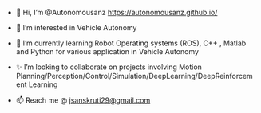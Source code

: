 - 👋 Hi, I’m @Autonomousanz https://autonomousanz.github.io/

- 👀 I’m interested in Vehicle Autonomy

- 🌱 I’m currently learning Robot Operating systems (ROS), C++ , Matlab and Python for various application in Vehicle Autonomy

- ✨  I’m looking to collaborate on projects involving  Motion Planning/Perception/Control/Simulation/DeepLearning/DeepReinforcement Learning

- 📫 Reach me @ jsanskruti29@gmail.com

<!---
Autonomousanz/Autonomousanz is a ✨ special ✨ repository because its `README.md` (this file) appears on your GitHub profile.
You can click the Preview link to take a look at your changes.
--->


